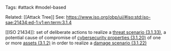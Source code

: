 Tags: #attack #model-based

Related: [[Attack Tree]]
See: https://www.iso.org/obp/ui/#iso:std:iso-sae:21434:ed-1:v1:en:term:3.1.4

[[ISO 21434]]:
set of deliberate actions to realize a [threat scenario (3.1.33)](https://www.iso.org/obp/ui/#iso:std:iso-sae:21434:ed-1:v1:en:term:3.1.33), a potential cause of compromise of [cybersecurity properties (3.1.20)](https://www.iso.org/obp/ui/#iso:std:iso-sae:21434:ed-1:v1:en:term:3.1.20) of one or more [assets (3.1.2)](https://www.iso.org/obp/ui/#iso:std:iso-sae:21434:ed-1:v1:en:term:3.1.2) in order to realize a [damage scenario (3.1.22)](https://www.iso.org/obp/ui/#iso:std:iso-sae:21434:ed-1:v1:en:term:3.1.22)

